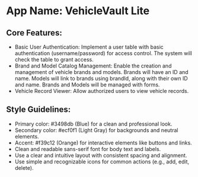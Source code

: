 # **App Name**: VehicleVault Lite

## Core Features:

- Basic User Authentication: Implement a user table with basic authentication (username/password) for access control.  The system will check the table to grant access.
- Brand and Model Catalog Management: Enable the creation and management of vehicle brands and models. Brands will have an ID and name. Models will link to brands using brandId, along with their own ID and name. Brands and Models will be managed with forms.
- Vehicle Record Viewer: Allow authorized users to view vehicle records.

## Style Guidelines:

- Primary color:  #3498db (Blue) for a clean and professional look.
- Secondary color: #ecf0f1 (Light Gray) for backgrounds and neutral elements.
- Accent: #f39c12 (Orange) for interactive elements like buttons and links.
- Clean and readable sans-serif font for body text and labels.
- Use a clear and intuitive layout with consistent spacing and alignment.
- Use simple and recognizable icons for common actions (e.g., add, edit, delete).